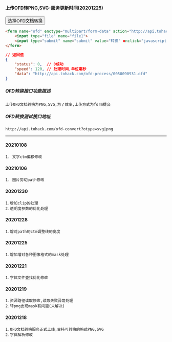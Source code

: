 #### 上传OFD转PNG,SVG-服务更新时间(20201225)
<form name="ofd" class="float-right" action="http://api.tohack.com/ofd-convert?otype=svg" enctype='multipart/form-data' method='POST' target="_blank">
     <input type="file" class="btn btn-primary btn-sm" name="file" style="display:none" onchange="upload.click()" >
     <input type="button" onclick="file.click()" class="btn btn-primary btn-sm" value="选择OFD文档转换"/>
     <button class="btn btn-primary btn-sm" type="submit" name="upload" style="display:none">上传</button>
</form>

~~~html
<form name="ofd" enctype="multipart/form-data" action="http://api.tohack.com/ofd-convert?otype=svg" method="post" target="_blank">
    <input type="file" name="file1">
    <input type="submit" name="submit" value="转换" οnclick="javascript:document.ofd.submit();">
</form>
~~~

~~~json
// 返回值
{
    "status": 0,  // 0成功
    "speed": 120, // 处理时间,单位毫秒
    "data": "http://api.tohack.com/ofd-process/0050090931.ofd"
}
~~~
##### OFD转换接口功能描述
~~~
上传OFD文档转换为PNG,SVG,为了效率,上传方式为form提交
~~~
##### OFD转换测试接口地址
~~~
http://api.tohack.com/ofd-convert?otype=svg|png
~~~

***
#### 20210108
~~~
1. 文字ctm偏移修改
~~~
#### 20210106
~~~
1. 图片剪切path修改
~~~
#### 20201230
~~~
1.增加clip的处理
2.透明度参数的优化处理
~~~
#### 20201228
~~~
1.增对path的ctm调整线的宽度
~~~
#### 20201225
~~~
1.增加增对各种图像格式的mask处理
~~~
#### 20201221
~~~
1.字体文件查找优化修改
~~~
#### 20201219
~~~
1.资源路径读取修改,读取失败异常处理
2.转png出现mask有问题(未解决)
~~~
#### 20201218
~~~
1.OFD文档转换服务正式上线,支持可转换的格式PNG,SVG
2.字体解析修改
~~~

